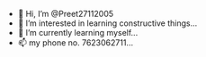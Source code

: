 - 👋 Hi, I’m @Preet27112005
- 👀 I’m interested in learning constructive things...
- 🌱 I’m currently learning myself...
- 📫 my phone no. 7623062711...

<!---
Preet27112005/Preet27112005 is a ✨ special ✨ repository because its `README.md` (this file) appears on your GitHub profile.
You can click the Preview link to take a look at your changes.
--->
